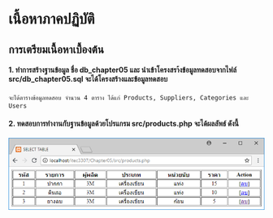 # เนื้อหาภาคปฏิบัติ
## การเตรียมเนื้อหาเบื้องต้น
#### 1. ทำการสร้างฐานข้อมูล ชื่อ db_chapter05 และ นำเข้าโครงสรา้งข้อมูลทดสอบจากไฟล์ src/db_chapter05.sql จะได้โครงสร้างและข้อมูลทดสอบ 
```
จะได้ตารางข้อมูลทดสอบ จำนวน 4 ตาราง ได้แก่ Products, Suppliers, Categories และ Users
```
#### 2. ทดสอบการทำงานกับฐานข้อมูลด้วยโปรแกรม src/products.php จะได้ผลลัพธ์ ดังนี้

<img src=output/products.png>